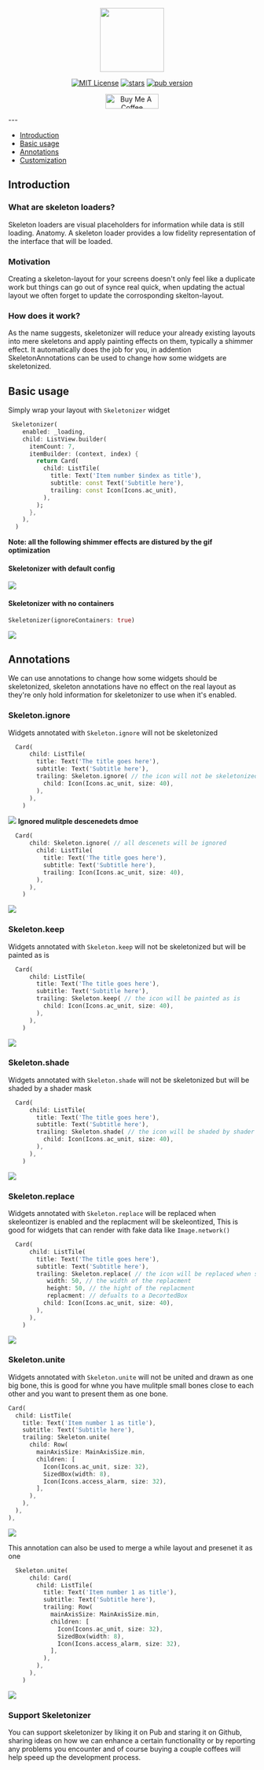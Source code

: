 <p align="center">                    
<img  src="https://raw.githubusercontent.com/Milad-Akarie/skeletonizer/main/art/skeletonizer_logo.svg" height="130">                    
</p>                    

<p align="center">                    
<a href="https://img.shields.io/badge/License-MIT-green"><img src="https://img.shields.io/badge/License-MIT-green" alt="MIT License"></a>                    
<a href="https://github.com/Milad-Akarie/skeletonizer/stargazers"><img src="https://img.shields.io/github/stars/Milad-Akarie/skeletonizer?style=flat&logo=github&colorB=green&label=stars" alt="stars"></a>                    
<a href="https://pub.dev/packages/skeletonizer"><img src="https://img.shields.io/pub/v/skeletonizer.svg?label=pub&color=orange" alt="pub version"></a>                    
</p>                    

<p align="center">                  
<a href="https://www.buymeacoffee.com/miladakarie" target="_blank"><img src="https://cdn.buymeacoffee.com/buttons/v2/default-yellow.png" alt="Buy Me A Coffee" height="30px" width= "108px"></a>                  
</p>                  
---

- [Introduction](#introduction)
- [Basic usage](#basic-usage)
- [Annotations](#annotations)
- [Customization](#customization)

## Introduction
### What are skeleton loaders?
Skeleton loaders are visual placeholders for information while data is still loading. Anatomy. A skeleton loader provides a low fidelity representation of the interface that will be loaded.

### Motivation
Creating a skeleton-layout for your screens doesn't only feel like a duplicate work but things can go out of synce real quick, when updating the actual layout we often forget to update the corrosponding skelton-layout.


### How does it work?
As the name suggests, skeletonizer will reduce your already existing layouts into mere skeletons and apply painting effects on them, typically a shimmer effect. It automatically does the job for you, in addention SkeletonAnnotations can be used to change how some widgets are skeletonized.


## Basic usage
Simply wrap your layout with `Skeletonizer` widget

```dart
 Skeletonizer(
    enabled: _loading,
    child: ListView.builder(
      itemCount: 7,
      itemBuilder: (context, index) {
        return Card(
          child: ListTile(
            title: Text('Item number $index as title'),
            subtitle: const Text('Subtitle here'),
            trailing: const Icon(Icons.ac_unit),
          ),
        );
      },
    ),
  )
```
**Note: all the following shimmer effects are distured by the gif optimization**

#### Skeletonizer with default config

![](https://github.com/Milad-Akarie/skeletonizer/blob/main/art/skeletonizer_demo_1.gif?raw=true)

#### Skeletonizer with no containers
```dart
Skeletonizer(ignoreContainers: true)
```
![](https://github.com/Milad-Akarie/skeletonizer/blob/main/art/skeletonizer_demo_2.gif?raw=true)


## Annotations
We can use annotations to change how some widgets should be skeletonized, skeleton annotations have no effect on the real layout as they're only hold information for skeletonizer to use when it's enabled.


### Skeleton.ignore
Widgets annotated with `Skeleton.ignore` will not be skeletonized

```dart
  Card(
      child: ListTile(
        title: Text('The title goes here'),
        subtitle: Text('Subtitle here'),
        trailing: Skeleton.ignore( // the icon will not be skeletonized
          child: Icon(Icons.ac_unit, size: 40),
        ),
      ),
    )
```
![](https://github.com/Milad-Akarie/skeletonizer/blob/main/art/ignored_skeleton_demo.gif?raw=true)
**Ignored mulitple descenedets dmoe**
```dart
  Card(
      child: Skeleton.ignore( // all descenets will be ignored
        child: ListTile(
          title: Text('The title goes here'),
          subtitle: Text('Subtitle here'),
          trailing: Icon(Icons.ac_unit, size: 40),
        ),
      ),
    )
```
![](https://github.com/Milad-Akarie/skeletonizer/blob/main/art/ignored_skeleton_demo2.gif?raw=true)



### Skeleton.keep
Widgets annotated with `Skeleton.keep` will not be skeletonized but will be painted as is

```dart
  Card(
      child: ListTile(
        title: Text('The title goes here'),
        subtitle: Text('Subtitle here'),
        trailing: Skeleton.keep( // the icon will be painted as is
          child: Icon(Icons.ac_unit, size: 40),
        ),
      ),
    )
```
![](https://github.com/Milad-Akarie/skeletonizer/blob/main/art/kept_skeleton_demo.gif?raw=true)

### Skeleton.shade
Widgets annotated with `Skeleton.shade` will not be skeletonized but will be shaded by a shader mask

```dart
  Card(
      child: ListTile(
        title: Text('The title goes here'),
        subtitle: Text('Subtitle here'),
        trailing: Skeleton.shade( // the icon will be shaded by shader mask
          child: Icon(Icons.ac_unit, size: 40),
        ),
      ),
    )
```
![](https://github.com/Milad-Akarie/skeletonizer/blob/main/art/shaded_skeleton_demo.gif?raw=true)

### Skeleton.replace
Widgets annotated with `Skeleton.replace` will be replaced when skeleontizer is enabled and the replacment will be skeleontized, This is good for widgets that can render with fake data like `Image.network()`

```dart
  Card(
      child: ListTile(
        title: Text('The title goes here'),
        subtitle: Text('Subtitle here'),
        trailing: Skeleton.replace( // the icon will be replaced when skeletonizer is on
           width: 50, // the width of the replacment
           height: 50, // the hight of the replacment
           replacment: // defualts to a DecortedBox
          child: Icon(Icons.ac_unit, size: 40),
        ),
      ),
    )
```
![](https://github.com/Milad-Akarie/skeletonizer/blob/main/art/replaced_skeleton_demo.gif?raw=true)

### Skeleton.unite
Widgets annotated with `Skeleton.unite` will not be united and drawn as one big bone, this is good for whne you have mulitple small bones close to each other and you want to present them as one bone.

```dart
Card(
  child: ListTile(
    title: Text('Item number 1 as title'),
    subtitle: Text('Subtitle here'),
    trailing: Skeleton.unite(
      child: Row(
        mainAxisSize: MainAxisSize.min,
        children: [
          Icon(Icons.ac_unit, size: 32),
          SizedBox(width: 8),
          Icon(Icons.access_alarm, size: 32),
        ],
      ),
    ),
  ),
),
```
![](https://github.com/Milad-Akarie/skeletonizer/blob/main/art/united_skeleton_demo.gif?raw=true)

This annotation can also be used to merge a while layout and presenet it as one
```dart
  Skeleton.unite(
      child: Card(
        child: ListTile(
          title: Text('Item number 1 as title'),
          subtitle: Text('Subtitle here'),
          trailing: Row(
            mainAxisSize: MainAxisSize.min,
            children: [
              Icon(Icons.ac_unit, size: 32),
              SizedBox(width: 8),
              Icon(Icons.access_alarm, size: 32),
            ],
          ),
        ),
      ),
    )
```
![](https://github.com/Milad-Akarie/skeletonizer/blob/main/art/united_skeleton_demo2.gif?raw=true)
### Support Skeletonizer
You can support skeletonizer by liking it on Pub and staring it on Github, sharing ideas on how we can enhance a certain functionality or by reporting any problems you encounter and of course buying a couple coffees will help speed up the development process.